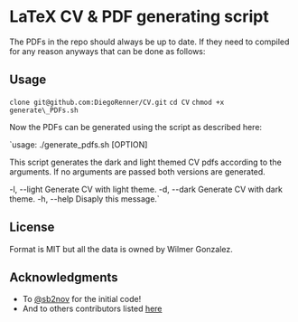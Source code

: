 # LaTeX CV & PDF generating script

The PDFs in the repo should always be up to date.
If they need to compiled for any reason anyways that can be done as follows:

## Usage

`clone git@github.com:DiegoRenner/CV.git`
`cd CV`
`chmod +x generate\_PDFs.sh`

Now the PDFs can be generated using the script as described here:

`usage: ./generate\_pdfs.sh [OPTION]

This script generates the dark and light themed CV pdfs according to the arguments.
If no arguments are passed both versions are generated.

-l, --light     Generate CV with light theme.
-d, --dark      Generate CV with dark theme.
-h, --help      Disaply this message.`

## License

Format is MIT but all the data is owned by Wilmer Gonzalez. 

## Acknowledgments

* To [@sb2nov](https://github.com/sb2nov/) for the initial code!
* And to others contributors listed [here](https://github.com/sb2nov/resume/graphs/contributors)
